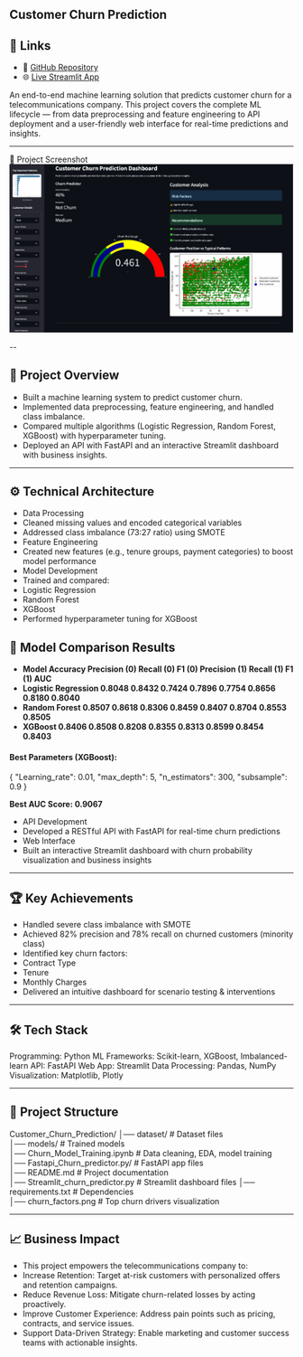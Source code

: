 Customer Churn Prediction
---

## 🔗 Links
- 📘 [GitHub Repository](https://github.com/FarazTheAnalyst/Data-Scientist-Portfolio/tree/main/TelcoCustomerChurnPredition)
- 🌐 [Live Streamlit App](https://data-scientist-portfolio-7swrze5vljzzswcecxemtz.streamlit.app/)

An end-to-end machine learning solution that predicts customer churn for a telecommunications company.
This project covers the complete ML lifecycle — from data preprocessing and feature engineering to API deployment and a user-friendly web interface for real-time predictions and insights.

---

📸 Project Screenshot
![Customer Churn Predictor](https://github.com/FarazTheAnalyst/Data-Scientist-Portfolio/blob/main/TelcoCustomerChurnPredition/fronend_streamlit.png)

--

## 📌 Project Overview

- Built a machine learning system to predict customer churn.
- Implemented data preprocessing, feature engineering, and handled class imbalance.
- Compared multiple algorithms (Logistic Regression, Random Forest, XGBoost) with hyperparameter tuning.
- Deployed an API with FastAPI and an interactive Streamlit dashboard with business insights.

---

## ⚙️ Technical Architecture

- Data Processing
- Cleaned missing values and encoded categorical variables
- Addressed class imbalance (73:27 ratio) using SMOTE
- Feature Engineering
- Created new features (e.g., tenure groups, payment categories) to boost model performance
- Model Development
- Trained and compared:
- Logistic Regression
- Random Forest
- XGBoost
- Performed hyperparameter tuning for XGBoost

## 🍨 Model Comparison Results

- **Model	Accuracy	Precision (0)	Recall (0)	F1 (0)	Precision (1)	Recall (1)	F1 (1)	AUC**
- **Logistic Regression	0.8048	0.8432	0.7424	0.7896	0.7754	0.8656	0.8180	0.8040**
- **Random Forest	0.8507	0.8618	0.8306	0.8459	0.8407	0.8704	0.8553	0.8505**
- **XGBoost	0.8406	0.8508	0.8208	0.8355	0.8313	0.8599	0.8454	0.8403**

#### Best Parameters (XGBoost):

{
  "Learning_rate": 0.01,
  "max_depth": 5,
  "n_estimators": 300,
  "subsample": 0.9
}

**Best AUC Score: 0.9067**

- API Development
- Developed a RESTful API with FastAPI for real-time churn predictions
- Web Interface
- Built an interactive Streamlit dashboard with churn probability visualization and business insights

---

## 🏆 Key Achievements

- Handled severe class imbalance with SMOTE
- Achieved 82% precision and 78% recall on churned customers (minority class)
- Identified key churn factors:
- Contract Type
- Tenure
- Monthly Charges
- Delivered an intuitive dashboard for scenario testing & interventions


---

## 🛠️ Tech Stack

Programming: Python
ML Frameworks: Scikit-learn, XGBoost, Imbalanced-learn
API: FastAPI
Web App: Streamlit
Data Processing: Pandas, NumPy
Visualization: Matplotlib, Plotly

---

## 📂 Project Structure
Customer_Churn_Prediction/
│── dataset/                           # Dataset files  
│── models/                            # Trained models  
│── Churn_Model_Training.ipynb         # Data cleaning, EDA, model training  
│── Fastapi_Churn_predictor.py/         # FastAPI app files  
│── README.md                          # Project documentation   
│── Streamlit_churn_predictor.py       # Streamlit dashboard files 
│── requirements.txt                   # Dependencies  
│── churn_factors.png                  # Top churn drivers visualization  

---

## 📈 Business Impact

- This project empowers the telecommunications company to:
- Increase Retention: Target at-risk customers with personalized offers and retention campaigns.
- Reduce Revenue Loss: Mitigate churn-related losses by acting proactively.
- Improve Customer Experience: Address pain points such as pricing, contracts, and service issues.
- Support Data-Driven Strategy: Enable marketing and customer success teams with actionable insights.

